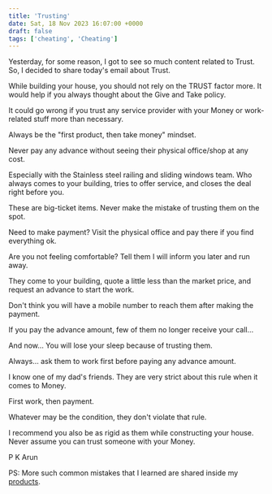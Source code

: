```yaml
---
title: 'Trusting'
date: Sat, 18 Nov 2023 16:07:00 +0000
draft: false
tags: ['cheating', 'Cheating']
---
```


Yesterday, for some reason, I got to see so much content related to Trust. So, I decided to share today's email about Trust.

While building your house, you should not rely on the TRUST factor more. It would help if you always thought about the Give and Take policy.

It could go wrong if you trust any service provider with your Money or work-related stuff more than necessary.

Always be the "first product, then take money" mindset.

Never pay any advance without seeing their physical office/shop at any cost.

Especially with the Stainless steel railing and sliding windows team. Who always comes to your building, tries to offer service, and closes the deal right before you.

These are big-ticket items. Never make the mistake of trusting them on the spot.

Need to make payment? Visit the physical office and pay there if you find everything ok.

Are you not feeling comfortable? Tell them I will inform you later and run away.

They come to your building, quote a little less than the market price, and request an advance to start the work.

Don't think you will have a mobile number to reach them after making the payment.

If you pay the advance amount, few of them no longer receive your call…

And now… You will lose your sleep because of trusting them.

Always… ask them to work first before paying any advance amount.

I know one of my dad's friends. They are very strict about this rule when it comes to Money.

First work, then payment.

Whatever may be the condition, they don't violate that rule.

I recommend you also be as rigid as them while constructing your house. Never assume you can trust someone with your Money.

P K Arun

PS: More such common mistakes that I learned are shared inside my [products](https://houseconstructionguide.com/products/).
